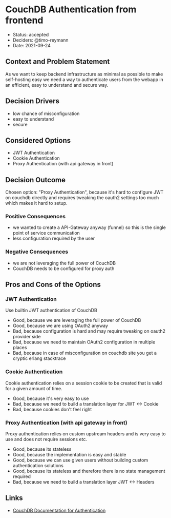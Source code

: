 CouchDB Authentication from frontend
===

* Status: accepted
* Deciders: @timo-reymann
* Date: 2021-09-24

## Context and Problem Statement

As we want to keep backend infrastructure as minimal as possible to make self-hosting easy we need a way to authenticate
users from the webapp in an efficient, easy to understand and secure way.

## Decision Drivers <!-- optional -->

* low chance of misconfiguration
* easy to understand
* secure

## Considered Options

* JWT Authentication
* Cookie Authentication
* Proxy Authentication (with api gateway in front)

## Decision Outcome

Chosen option: "Proxy Authentication",
because it's hard to configure JWT on couchdb directly and requires tweaking the oauth2 settings too much which makes it hard to setup.

### Positive Consequences

* we wanted to create a API-Gateway anyway (funnel) so this is the single point of service communication
* less configuration required by the user

### Negative Consequences

* we are not leveraging the full power of CouchDB
* CouchDB needs to be configured for proxy auth

## Pros and Cons of the Options

### JWT Authentication

Use builtin JWT authentication of CouchDB

* Good, because we are leveraging the full power of CouchDB
* Good, because we are using OAuth2 anyway
* Bad, because configuration is hard and may require tweaking on oauth2 provider side
* Bad, because we need to maintain OAuth2 configuration in multiple places
* Bad, because in case of misconfiguration on couchdb site you get a cryptic erlang stacktrace

### Cookie Authentication

Cookie authentication relies on a session cookie to be created that is valid for a given amount of time.

* Good, because it's very easy to use
* Bad, because we need to build a translation layer for JWT <-> Cookie
* Bad, because cookies don't feel right

### Proxy Authentication (with api gateway in front)

Proxy authentication relies on custom upstream headers and is very easy to use and does not require sessions etc.

* Good, because its stateless
* Good, because the implementation is easy and stable
* Good, because we can use given users without building custom authentication solutions
* Good, because its stateless and therefore there is no state management required
* Bad, because we need to build a translation layer JWT <-> Headers

## Links

* [CouchDB Documentation for Authentication](https://docs.couchdb.org/en/latest/api/server/authn.html)